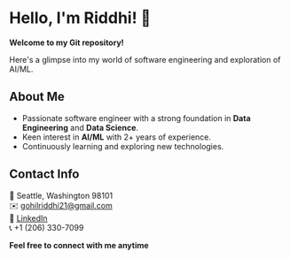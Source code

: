 # Hello, I'm Riddhi! 👋

**Welcome to my Git repository!** 

Here's a glimpse into my world of software engineering and exploration of AI/ML.  


**About Me**
---
* Passionate software engineer with a strong foundation in **Data Engineering** and **Data Science**.
* Keen interest in **AI/ML** with 2+ years of experience.
* Continuously learning and exploring new technologies.


**Contact Info**
---
📍 Seattle, Washington 98101  
✉️ [gohilriddhi21@gmail.com](mailto:gohilriddhi21@gmail.com)  
🔗 [LinkedIn](https://www.linkedin.com/in/riddhigohil)  
📞 +1 (206) 330-7099 



**Feel free to connect with me anytime**
